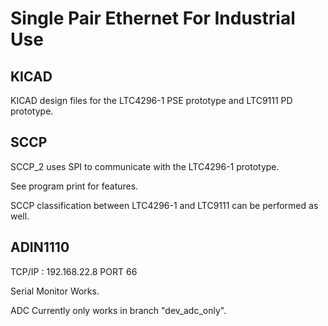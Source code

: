 # Single Pair Ethernet For Industrial Use


## KICAD
KICAD design files for the LTC4296-1 PSE prototype and LTC9111 PD prototype.




## SCCP 

SCCP_2 uses SPI to communicate with the LTC4296-1 prototype. 

See program print for features. 

SCCP classification between LTC4296-1 and LTC9111 can be performed as well.





## ADIN1110

TCP/IP : 192.168.22.8 PORT 66 

Serial Monitor Works.

ADC Currently only works in branch "dev_adc_only".


